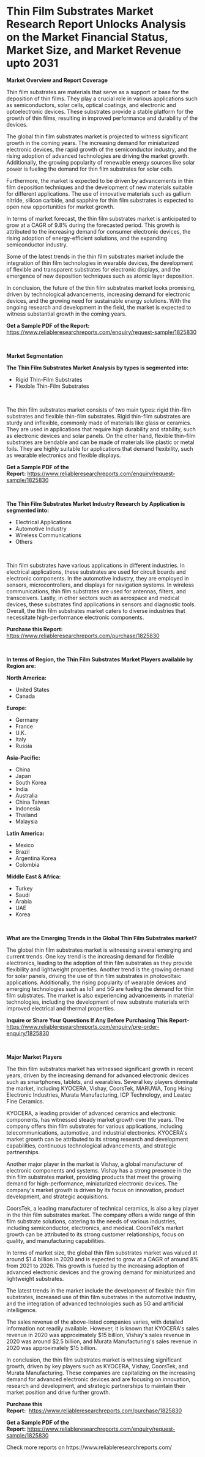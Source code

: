 <p><h1>Thin Film Substrates Market Research Report Unlocks Analysis on the Market Financial Status, Market Size, and Market Revenue upto 2031</h1></p><p><strong>Market Overview and Report Coverage</strong></p>
<p><p>Thin film substrates are materials that serve as a support or base for the deposition of thin films. They play a crucial role in various applications such as semiconductors, solar cells, optical coatings, and electronic and optoelectronic devices. These substrates provide a stable platform for the growth of thin films, resulting in improved performance and durability of the devices.</p><p>The global thin film substrates market is projected to witness significant growth in the coming years. The increasing demand for miniaturized electronic devices, the rapid growth of the semiconductor industry, and the rising adoption of advanced technologies are driving the market growth. Additionally, the growing popularity of renewable energy sources like solar power is fueling the demand for thin film substrates for solar cells.</p><p>Furthermore, the market is expected to be driven by advancements in thin film deposition techniques and the development of new materials suitable for different applications. The use of innovative materials such as gallium nitride, silicon carbide, and sapphire for thin film substrates is expected to open new opportunities for market growth.</p><p>In terms of market forecast, the thin film substrates market is anticipated to grow at a CAGR of 9.8% during the forecasted period. This growth is attributed to the increasing demand for consumer electronic devices, the rising adoption of energy-efficient solutions, and the expanding semiconductor industry.</p><p>Some of the latest trends in the thin film substrates market include the integration of thin film technologies in wearable devices, the development of flexible and transparent substrates for electronic displays, and the emergence of new deposition techniques such as atomic layer deposition.</p><p>In conclusion, the future of the thin film substrates market looks promising, driven by technological advancements, increasing demand for electronic devices, and the growing need for sustainable energy solutions. With the ongoing research and development in the field, the market is expected to witness substantial growth in the coming years.</p></p>
<p><strong>Get a Sample PDF of the Report:</strong> <a href="https://www.reliableresearchreports.com/enquiry/request-sample/1825830">https://www.reliableresearchreports.com/enquiry/request-sample/1825830</a></p>
<p>&nbsp;</p>
<p><strong>Market Segmentation</strong></p>
<p><strong>The Thin Film Substrates Market Analysis by types is segmented into:</strong></p>
<p><ul><li>Rigid Thin-Film Substrates</li><li>Flexible Thin-Film Substrates</li></ul></p>
<p>&nbsp;</p>
<p><p>The thin film substrates market consists of two main types: rigid thin-film substrates and flexible thin-film substrates. Rigid thin-film substrates are sturdy and inflexible, commonly made of materials like glass or ceramics. They are used in applications that require high durability and stability, such as electronic devices and solar panels. On the other hand, flexible thin-film substrates are bendable and can be made of materials like plastic or metal foils. They are highly suitable for applications that demand flexibility, such as wearable electronics and flexible displays.</p></p>
<p><strong>Get a Sample PDF of the Report:</strong>&nbsp;<a href="https://www.reliableresearchreports.com/enquiry/request-sample/1825830">https://www.reliableresearchreports.com/enquiry/request-sample/1825830</a></p>
<p>&nbsp;</p>
<p><strong>The Thin Film Substrates Market Industry Research by Application is segmented into:</strong></p>
<p><ul><li>Electrical Applications</li><li>Automotive Industry</li><li>Wireless Communications</li><li>Others</li></ul></p>
<p>&nbsp;</p>
<p><p>Thin film substrates have various applications in different industries. In electrical applications, these substrates are used for circuit boards and electronic components. In the automotive industry, they are employed in sensors, microcontrollers, and displays for navigation systems. In wireless communications, thin film substrates are used for antennas, filters, and transceivers. Lastly, in other sectors such as aerospace and medical devices, these substrates find applications in sensors and diagnostic tools. Overall, the thin film substrates market caters to diverse industries that necessitate high-performance electronic components.</p></p>
<p><strong>Purchase this Report:</strong>&nbsp; <a href="https://www.reliableresearchreports.com/purchase/1825830">https://www.reliableresearchreports.com/purchase/1825830</a></p>
<p>&nbsp;</p>
<p><strong>In terms of Region, the Thin Film Substrates Market Players available by Region are:</strong></p>
<p>
    <p> <strong> North America: </strong>
        <ul>
            <li>United States</li>
            <li>Canada</li>
        </ul>
        </p> 
    <p> <strong> Europe: </strong>
        <ul>
            <li>Germany</li>
            <li>France</li>
            <li>U.K.</li>
            <li>Italy</li>
            <li>Russia</li>
        </ul>
        </p> 
    <p> <strong> Asia-Pacific: </strong>
        <ul>
            <li>China</li>
            <li>Japan</li>
            <li>South Korea</li>
            <li>India</li>
            <li>Australia</li>
            <li>China Taiwan</li>
            <li>Indonesia</li>
            <li>Thailand</li>
            <li>Malaysia</li>
        </ul>
        </p> 
    <p> <strong> Latin America: </strong>
        <ul>
            <li>Mexico</li>
            <li>Brazil</li>
            <li>Argentina Korea</li>
            <li>Colombia</li>
        </ul>
        </p> 
    <p> <strong> Middle East & Africa: </strong>
        <ul>
            <li>Turkey</li>
            <li>Saudi</li>
            <li>Arabia</li>
            <li>UAE</li>
            <li>Korea</li>
        </ul>
    </p>
    </p>
<p>&nbsp;</p>
<p><strong>What are the Emerging Trends in the Global Thin Film Substrates market?</strong></p>
<p><p>The global thin film substrates market is witnessing several emerging and current trends. One key trend is the increasing demand for flexible electronics, leading to the adoption of thin film substrates as they provide flexibility and lightweight properties. Another trend is the growing demand for solar panels, driving the use of thin film substrates in photovoltaic applications. Additionally, the rising popularity of wearable devices and emerging technologies such as IoT and 5G are fueling the demand for thin film substrates. The market is also experiencing advancements in material technologies, including the development of new substrate materials with improved electrical and thermal properties.</p></p>
<p><strong>Inquire or Share Your Questions If Any Before Purchasing This Report</strong>- <a href="https://www.reliableresearchreports.com/enquiry/pre-order-enquiry/1825830">https://www.reliableresearchreports.com/enquiry/pre-order-enquiry/1825830</a></p>
<p>&nbsp;</p>
<p><strong>Major Market Players</strong></p>
<p><p>The thin film substrates market has witnessed significant growth in recent years, driven by the increasing demand for advanced electronic devices such as smartphones, tablets, and wearables. Several key players dominate the market, including KYOCERA, Vishay, CoorsTek, MARUWA, Tong Hsing Electronic Industries, Murata Manufacturing, ICP Technology, and Leatec Fine Ceramics.</p><p>KYOCERA, a leading provider of advanced ceramics and electronic components, has witnessed steady market growth over the years. The company offers thin film substrates for various applications, including telecommunications, automotive, and industrial electronics. KYOCERA's market growth can be attributed to its strong research and development capabilities, continuous technological advancements, and strategic partnerships.</p><p>Another major player in the market is Vishay, a global manufacturer of electronic components and systems. Vishay has a strong presence in the thin film substrates market, providing products that meet the growing demand for high-performance, miniaturized electronic devices. The company's market growth is driven by its focus on innovation, product development, and strategic acquisitions.</p><p>CoorsTek, a leading manufacturer of technical ceramics, is also a key player in the thin film substrates market. The company offers a wide range of thin film substrate solutions, catering to the needs of various industries, including semiconductor, electronics, and medical. CoorsTek's market growth can be attributed to its strong customer relationships, focus on quality, and manufacturing capabilities.</p><p>In terms of market size, the global thin film substrates market was valued at around $1.4 billion in 2020 and is expected to grow at a CAGR of around 8% from 2021 to 2026. This growth is fueled by the increasing adoption of advanced electronic devices and the growing demand for miniaturized and lightweight substrates.</p><p>The latest trends in the market include the development of flexible thin film substrates, increased use of thin film substrates in the automotive industry, and the integration of advanced technologies such as 5G and artificial intelligence.</p><p>The sales revenue of the above-listed companies varies, with detailed information not readily available. However, it is known that KYOCERA's sales revenue in 2020 was approximately $15 billion, Vishay's sales revenue in 2020 was around $2.5 billion, and Murata Manufacturing's sales revenue in 2020 was approximately $15 billion.</p><p>In conclusion, the thin film substrates market is witnessing significant growth, driven by key players such as KYOCERA, Vishay, CoorsTek, and Murata Manufacturing. These companies are capitalizing on the increasing demand for advanced electronic devices and are focusing on innovation, research and development, and strategic partnerships to maintain their market position and drive further growth.</p></p>
<p><strong>Purchase this Report:</strong>&nbsp;&nbsp;<a href="https://www.reliableresearchreports.com/purchase/1825830">https://www.reliableresearchreports.com/purchase/1825830</a></p>
<p></p>
<p><strong>Get a Sample PDF of the Report:</strong>&nbsp;<a href="https://www.reliableresearchreports.com/enquiry/request-sample/1825830">https://www.reliableresearchreports.com/enquiry/request-sample/1825830</a></p>
<p>Check more reports on https://www.reliableresearchreports.com/</p>